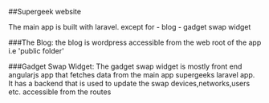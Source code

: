 ##Supergeek website

The main app is built with laravel. except for
    - blog
    - gadget swap widget
   
   ###The Blog:
    the blog is wordpress accessible from the web root of the app i.e 'public folder'
   
   ###Gadget Swap Widget:
    The gadget swap widget is mostly front end angularjs app that fetches data from the
    main app supergeeks laravel app.    
    It has a backend that is used to update the swap devices,networks,users etc.
    accessible from the routes
    
    